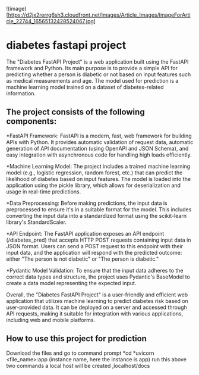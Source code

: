 !(image)[https://d2jx2rerrg6sh3.cloudfront.net/images/Article_Images/ImageForArticle_22744_16565132428524067.jpg]
# diabetes fastapi project
The "Diabetes FastAPI Project" is a web application built using the FastAPI framework and Python. Its main purpose is to provide a simple API for predicting whether a person is diabetic or not based on input features such as medical measurements and age. The model used for prediction is a machine learning model trained on a dataset of diabetes-related information.

## The project consists of the following components:

*FastAPI Framework: FastAPI is a modern, fast, web framework for building APIs with Python. It provides automatic validation of request data, automatic generation of API documentation (using OpenAPI and JSON Schema), and easy integration with asynchronous code for handling high loads efficiently.

*Machine Learning Model: The project includes a trained machine learning model (e.g., logistic regression, random forest, etc.) that can predict the likelihood of diabetes based on input features. The model is loaded into the application using the pickle library, which allows for deserialization and usage in real-time predictions.

*Data Preprocessing: Before making predictions, the input data is preprocessed to ensure it's in a suitable format for the model. This includes converting the input data into a standardized format using the scikit-learn library's StandardScaler.

*API Endpoint: The FastAPI application exposes an API endpoint (/diabetes_pred) that accepts HTTP POST requests containing input data in JSON format. Users can send a POST request to this endpoint with their input data, and the application will respond with the predicted outcome: either "The person is not diabetic" or "The person is diabetic."

*Pydantic Model Validation: To ensure that the input data adheres to the correct data types and structure, the project uses Pydantic's BaseModel to create a data model representing the expected input.

Overall, the "Diabetes FastAPI Project" is a user-friendly and efficient web application that utilizes machine learning to predict diabetes risk based on user-provided data. It can be deployed on a server and accessed through API requests, making it suitable for integration with various applications, including web and mobile platforms.

## How to use this project for prediction 
Download the files and go to command prompt 
*cd <your path for project>
*uvicorn <file_name>:app  (instance name, here the instance is app)
run this above two commands a local host will be created ,localhost/docs 

